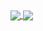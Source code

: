 
<a href="https://github.com/anuraghazra/github-readme-stats">
  <img align="center" src="https://github-readme-stats-oh-rats.vercel.app/api?username=stocktons&rank_icon=github&theme=tokyonight&hide=stars" />
</a>

<img align="center" src="https://github-readme-stats-oh-rats.vercel.app/api/top-langs/?username=stocktons&layout=compact&theme=tokyonight" />





<!--
**stocktons/stocktons** is a ✨ _special_ ✨ repository because its `README.md` (this file) appears on your GitHub profile.

Here are some ideas to get you started:

- 🔭 I’m currently working on ...
- 🌱 I’m currently learning ...
- 👯 I’m looking to collaborate on ...
- 🤔 I’m looking for help with ...
- 💬 Ask me about ...
- 📫 How to reach me: ...
- 😄 Pronouns: ...
- ⚡ Fun fact: ...
-->

